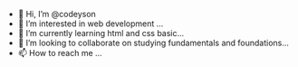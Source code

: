 - 👋 Hi, I’m @codeyson
- 👀 I’m interested in web development ...
- 🌱 I’m currently learning html and css basic...
- 💞️ I’m looking to collaborate on studying fundamentals and foundations...
- 📫 How to reach me ...

<!---
codeyson/codeyson is a ✨ special ✨ repository because its `README.md` (this file) appears on your GitHub profile.
You can click the Preview link to take a look at your changes.
--->
